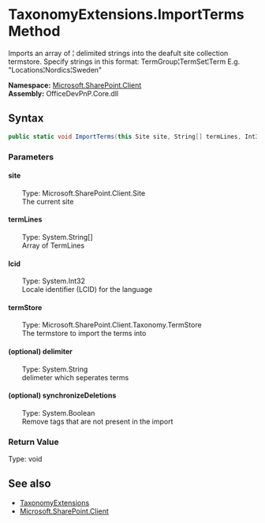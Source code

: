 # TaxonomyExtensions.ImportTerms Method  
 Imports an array of &brvbar; delimited strings into the deafult site collection termstore. Specify strings in this format: TermGroup&brvbar;TermSet&brvbar;Term E.g. "Locations&brvbar;Nordics&brvbar;Sweden"   

**Namespace:** [Microsoft.SharePoint.Client](Microsoft.SharePoint.Client.md)  
**Assembly:** OfficeDevPnP.Core.dll  
## Syntax
```C#
public static void ImportTerms(this Site site, String[] termLines, Int32 lcid, TermStore termStore, String delimiter = "|", Boolean synchronizeDeletions = False)
```
### Parameters
#### site  
&emsp;&emsp;Type: Microsoft.SharePoint.Client.Site  
&emsp;&emsp;The current site  

  

#### termLines  
&emsp;&emsp;Type: System.String[]  
&emsp;&emsp;Array of TermLines  

  

#### lcid  
&emsp;&emsp;Type: System.Int32  
&emsp;&emsp;Locale identifier (LCID) for the language  

  

#### termStore  
&emsp;&emsp;Type: Microsoft.SharePoint.Client.Taxonomy.TermStore  
&emsp;&emsp;The termstore to import the terms into  

  

#### (optional) delimiter  
&emsp;&emsp;Type: System.String  
&emsp;&emsp;delimeter which seperates terms  

  

#### (optional) synchronizeDeletions  
&emsp;&emsp;Type: System.Boolean  
&emsp;&emsp;Remove tags that are not present in the import  

  

### Return Value
Type: void  

## See also
- [TaxonomyExtensions](Microsoft.SharePoint.Client.TaxonomyExtensions.md) 
- [Microsoft.SharePoint.Client](Microsoft.SharePoint.Client.md) 
